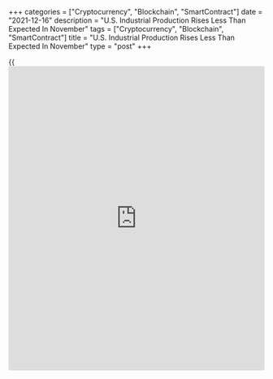 +++
categories = ["Cryptocurrency", "Blockchain", "SmartContract"]
date = "2021-12-16"
description = "U.S. Industrial Production Rises Less Than Expected In November"
tags = ["Cryptocurrency", "Blockchain", "SmartContract"]
title = "U.S. Industrial Production Rises Less Than Expected In November"
type = "post"
+++

{{<iframe id="large-banner" src="https://www.bounty.group/#slide=21.0" width="100%" height="600" scrolling="no" style="border: 0px solid rgb(216, 221, 230); border-radius: 3px;">}}

The Federal Reserve released a report on Thursday showing U.S.
industrial production increased by less than expected in the month of
November.

The Fed said industrial production rose by 0.5 percent in November after
surging by an upwardly revised 1.7 percent in October.

Economists had expected industrial production to climb by 0.7 percent
compared to the 1.6 percent jump originally reported for the previous
month.

While both manufacturing and mining output increased by 0.7 percent, the
growth was partly offset by a 0.8 percent drop in utilities output.

"The solid 0.7% increase in manufacturing output last month suggests
that shortages are gradually easing," said Michael Pearce, Senior US
Economist at Capital Economics.

He added, "With demand still strong, the latest surveys point to
manufacturing output continuing to expand at close to 5% annualized pace
in the coming months."

Meanwhile, Pearce noted the decrease in utilities output reflected a dip
in heating demand amid the unseasonably warm conditions across much of
the country in November.

"That drop in utilities demand will eventually be revised while, even
accounting for the recent drop back in oil prices, there is still plenty
of scope for mining output to increase," he said.

The report also showed capacity utilization in the industrial sector
rose to 76.8 percent in November from a revised 76.5 percent in October.
The increase matched economist estimates.

Capacity utilization in the manufacturing and mining sectors climbed to
77.3 percent and 77.7 percent, respectively, while capacity utilization
in the utilities sector dipped to 73.2 percent.

Pearce noted capacity utilization in the manufacturing sector was at its
highest level since December 2018 and in line with its average since
1980.

"That in turn will maintain upward pressure on goods prices and suggests
that [business][1] equipment investment should strengthen in the
quarters ahead - assuming firms can source equipment against a backdrop
of still severe shortages," Pearce said

For comments and feedback [contact](https://www.playgroundfx.com/contact/): editorial@rtt[news](https://www.letsplayfx.com/blog/forex-news-website/).com

[Economic News][2]

 **What parts of the world are seeing the best (and worst) economic
performances lately? Click[here][3] to check out our [Econ Scorecard][3]
and find out! See up-to-the-moment [ranking](https://www.playgroundfx.com/blog/crypto-exchange-ranking/)s for the best and worst
performers in [GDP][4], [unemployment rate][5], [inflation][3] and much
more.**

   1. www.rtt[news](https://www.letsplayfx.com/blog/forex-news-website/).com/Content/Business.aspx
   2. www.rtt[news](https://www.letsplayfx.com/blog/forex-news-website/).com/Content/EconomicNews.aspx
   3. www.rtt[news](https://www.letsplayfx.com/blog/forex-news-website/).com/economic-scorecard/world-rank/CPI/highest-performance.aspx
   4. www.rtt[news](https://www.letsplayfx.com/blog/forex-news-website/).com/economic-scorecard/world-rank/GDP/highest-performance.aspx
   5. www.rtt[news](https://www.letsplayfx.com/blog/forex-news-website/).com/economic-scorecard/world-rank/unemployment-rate/lowest-performance.aspx